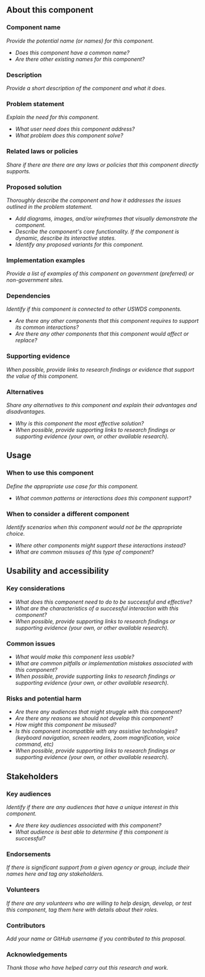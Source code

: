 <!---
Welcome! Thank you for contributing to the U.S. Web Design System.
Your contributions are vital to our success and we are glad you're here to share your ideas.

A few things to remember when filling out the template:
- An asterisk (*) indicates a required field.
- You must complete all required fields before your proposal can be considered for the Design System.
  However, to initially submit a proposal you must only complete [TK].
  You or someone else can finish the rest later.
- You can find full instructions for creating a proposal in the uswds-proposals repo:
  https://github.com/amyleadem/uswds-proposals/blob/add-readme-and-template/proposals/proposal-template.md

More information about contributing to USWDS can be found on the contribution page:
https://designsystem.digital.gov/about/contribute/
 -->

## About this component

### Component name

_Provide the potential name (or names) for this component._
- _Does this component have a common name?_
- _Are there other existing names for this component?_

### Description

_Provide a short description of the component and what it does._

### Problem statement

_Explain the need for this component._
- _What user need does this component address?_
- _What problem does this component solve?_

### Related laws or policies

_Share if there are there are any laws or policies that this component directly supports._

### Proposed solution

_Thoroughly describe the component and how it addresses the issues outlined in the problem statement._
- _Add diagrams, images, and/or wireframes that visually demonstrate the component._
- _Describe the component's core functionality. If the component is dynamic, describe its interactive states._
- _Identify any proposed variants for this component._

### Implementation examples

_Provide a list of examples of this component on government (preferred) or non-government sites._

### Dependencies

_Identify if this component is connected to other USWDS components._
- _Are there any other components that this component requires to support its common interactions?_
- _Are there any other components that this component would affect or replace?_
### Supporting evidence

_When possible, provide links to research findings or evidence that support the value of this component._

### Alternatives

_Share any alternatives to this component and explain their advantages and disadvantages._
- _Why is this component the most effective solution?_
- _When possible, provide supporting links to research findings or supporting evidence (your own, or other available research)._

## Usage

### When to use this component

_Define the appropriate use case for this component._
- _What common patterns or interactions does this component support?_

### When to consider a different component

_Identify scenarios when this component would not be the appropriate choice._
- _Where other components might support these interactions instead?_
- _What are common misuses of this type of component?_

## Usability and accessibility

### Key considerations
- _What does this component need to do to be successful and effective?_
- _What are the characteristics of a successful interaction with this component?_
- _When possible, provide supporting links to research findings or supporting evidence (your own, or other available research)._

### Common issues
- _What would make this component less usable?_
- _What are common pitfalls or implementation mistakes associated with this component?_
- _When possible, provide supporting links to research findings or supporting evidence (your own, or other available research)._

### Risks and potential harm
- _Are there any audiences that might struggle with this component?_
- _Are there any reasons we should not develop this component?_
- _How might this component be misused?_
- _Is this component incompatible with any assistive technologies? (keyboard navigation, screen readers, zoom magnification, voice command, etc)_
- _When possible, provide supporting links to research findings or supporting evidence (your own, or other available research)._

## Stakeholders

### Key audiences

_Identify if there are any audiences that have a unique interest in this component._
- _Are there key audiences associated with this component?_
- _What audience is best able to determine if this component is successful?_

### Endorsements

_If there is significant support from a given agency or group, include their names here and tag any stakeholders._

### Volunteers
_If there are any volunteers who are willing to help design, develop, or test this component, tag them here with details about their roles._

### Contributors

_Add your name or GitHub username if you contributed to this proposal._

### Acknowledgements

_Thank those who have helped carry out this research and work._
